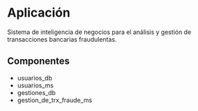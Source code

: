 # Aplicación
Sistema de inteligencia de negocios para el análisis y gestión de transacciones bancarias fraudulentas.


## Componentes
* usuarios_db
* usuarios_ms
* gestiones_db
* gestion_de_trx_fraude_ms
